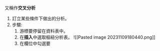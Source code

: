 又稱作**交叉分析**

1. 訂立某些條件下做出的分析。
2. 步驟:
	1. 游標要停留在資料表中。
	2. 在**插入**中選取樞紐分析表。
		![[Pasted image 20231109180440.png]]
	3. 在欄位中勾選要